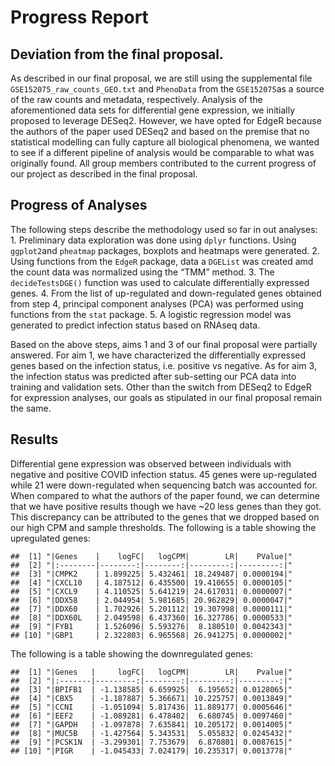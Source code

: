 
# Progress Report

## Deviation from the final proposal.

As described in our final proposal, we are still using the supplemental
file `GSE152075_raw_counts_GEO.txt` and `PhenoData` from the
`GSE152075`as a source of the raw counts and metadata, respectively.
Analysis of the aforementioned data sets for differential gene
expression, we initially proposed to leverage DESeq2. However, we have
opted for EdgeR because the authors of the paper used DESeq2 and based
on the premise that no statistical modelling can fully capture all
biological phenomena, we wanted to see if a different pipeline of
analysis would be comparable to what was originally found. All group
members contributed to the current progress of our project as described
in the final proposal.

## Progress of Analyses

The following steps describe the methodology used so far in out
analyses: 1. Preliminary data exploration was done using `dplyr`
functions. Using `ggplot2`and `pheatmap` packages, boxplots and heatmaps
were generated. 2. Using functions from the `EdgeR` package, data a
`DGEList` was created amd the count data was normalized using the “TMM”
method. 3. The `decideTestsDGE()` function was used to calculate
differentially expressed genes. 4. From the list of up-regulated and
down-regulated genes obtained from step 4, principal component analyses
(PCA) was performed using functions from the `stat` package. 5. A
logistic regression model was generated to predict infection status
based on RNAseq data.

Based on the above steps, aims 1 and 3 of our final proposal were
partially answered. For aim 1, we have characterized the differentially
expressed genes based on the infection status, i.e. positive vs
negative. As for aim 3, the infection status was predicted after
sub-setting our PCA data into training and validation sets. Other than
the switch from DESeq2 to EdgeR for expression analyses, our goals as
stipulated in our final proposal remain the same.

## Results

Differential gene expression was observed between individuals with
negative and positive COVID infection status. 45 genes were up-regulated
while 21 were down-regulated when sequencing batch was accounted for.
When compared to what the authors of the paper found, we can determine
that we have positive results though we have \~20 less genes than they
got. This discrepancy can be attributed to the genes that we dropped
based on our high CPM and sample thresholds. The following is a table
showing the upregulated genes:

    ##  [1] "|Genes    |    logFC|   logCPM|        LR|    PValue|"
    ##  [2] "|:--------|--------:|--------:|---------:|---------:|"
    ##  [3] "|CMPK2    | 1.899225| 5.432461| 18.249487| 0.0000194|"
    ##  [4] "|CXCL10   | 4.187512| 6.435500| 19.410655| 0.0000105|"
    ##  [5] "|CXCL9    | 4.110525| 5.641219| 24.617031| 0.0000007|"
    ##  [6] "|DDX58    | 2.044954| 5.981685| 20.962829| 0.0000047|"
    ##  [7] "|DDX60    | 1.702926| 5.201112| 19.307998| 0.0000111|"
    ##  [8] "|DDX60L   | 2.049598| 6.437360| 16.327786| 0.0000533|"
    ##  [9] "|FYB1     | 1.526096| 5.593276|  8.180510| 0.0042343|"
    ## [10] "|GBP1     | 2.322803| 6.965568| 26.941275| 0.0000002|"

The following is a table showing the downregulated genes:

    ##  [1] "|Genes   |     logFC|   logCPM|        LR|    Pvalue|"
    ##  [2] "|:-------|---------:|--------:|---------:|---------:|"
    ##  [3] "|BPIFB1  | -1.138585| 6.659925|  6.195652| 0.0128065|"
    ##  [4] "|CBX5    | -1.187887| 5.366671| 10.225757| 0.0013849|"
    ##  [5] "|CCNI    | -1.051094| 5.817436| 11.889177| 0.0005646|"
    ##  [6] "|EEF2    | -1.089281| 6.478402|  6.680745| 0.0097460|"
    ##  [7] "|GAPDH   | -1.097878| 7.635841| 10.205172| 0.0014005|"
    ##  [8] "|MUC5B   | -1.427564| 5.343531|  5.055832| 0.0245432|"
    ##  [9] "|PCSK1N  | -3.299301| 7.753679|  6.870801| 0.0087615|"
    ## [10] "|PIGR    | -1.045433| 7.024179| 10.235317| 0.0013778|"
